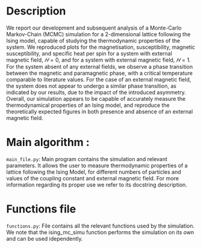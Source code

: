 # Description
We report our development and subsequent analysis of a Monte-Carlo Markov-Chain (MCMC) simulation for a 2-dimensional
lattice following the Ising model, capable of studying the thermodynamic properties of the system. We reproduced plots for the
magnetisation, susceptibility, magnetic susceptibility, and specific heat per spin for a system with external magnetic field, $𝐻 = 0$,
and for a system with external magnetic field, $𝐻 = 1$. For the system absent of any external fields, we observe a phase transition
between the magnetic and paramagnetic phase, with a critical temperature comparable to literature values. For the case of an
external magnetic field, the system does not appear to undergo a similar phase transition, as indicated by our results, due to the
impact of the introduced asymmetry. Overall, our simulation appears to be capable of accurately measure the thermodynamical
properties of an Ising model, and reproduce the theoretically expected figures in both presence and absence of an external
magnetic field.



# Main algorithm :	
 `main_file.py`: Main program contains the simulation and relevant parameters. It allows the user to measure
   thermodynamic properties of a lattice following the Ising Model, for different numbers of
    particles and values of the coupling constant and external magnetic field. For more information regarding
    its proper use we refer to its docstring description.
              
              
# Functions file	
 `functions.py`: File contains all the relevant functions used by the simulation. We note that the
    ising_mc_simu function performs the simulation on its own and can be used idependently.
